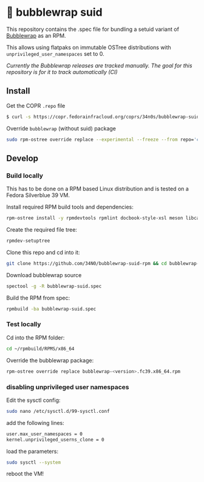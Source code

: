 # 🚀 bubblewrap suid

This repository contains the .spec file for bundling a setuid variant of [Bubblewrap](https://github.com/containers/bubblewrap) as an RPM.

This allows using flatpaks on immutable OSTree distributions with `unprivileged_user_namespaces` set to 0.

*Currently the Bubblewrap releases are tracked manually. The goal for this repository is for it to track automatically (CI)*

## Install

Get the COPR `.repo` file
```bash
$ curl -s https://copr.fedorainfracloud.org/coprs/34n0s/bubblewrap-suid/repo/fedora-39/34n0s-bubblewrap-suid-fedora-39.repo | sudo tee /etc/yum.repos.d/34n0s-bubblewrap-suid-fedora-39.repo

```
Override `bubblewrap` (without suid) package
```bash
sudo rpm-ostree override replace --experimental --freeze --from repo='copr:copr.fedorainfracloud.org:34n0s:bubblewrap-suid' bubblewrap
```

## Develop

### Build locally

This has to be done on a RPM based Linux distribution and is tested on a Fedora Silverblue 39 VM.

Install required RPM build tools and dependencies:
```bash
rpm-ostree install -y rpmdevtools rpmlint docbook-style-xsl meson libcap-devel libselinux-devel gcc
```
Create the required file tree:
```bash
rpmdev-setuptree
```
Clone this repo and cd into it:
```bash
git clone https://github.com/34N0/bubblewrap-suid-rpm && cd bubblewrap-suid-rpm
```
Download bubblewrap source
```bash
spectool -g -R bubblewrap-suid.spec
```
Build the RPM from spec:
```bash
rpmbuild -ba bubblewrap-suid.spec
```

### Test locally

Cd into the RPM folder:
```bash
cd ~/rpmbuild/RPMS/x86_64
```
Override the bubblewrap package:
```bash
rpm-ostree override replace bubblewrap-<version>.fc39.x86_64.rpm
```

### disabling unprivileged user namespaces
Edit the sysctl config:
```bash
sudo nano /etc/sysctl.d/99-sysctl.conf 
```
add the following lines:
```bash
user.max_user_namespaces = 0
kernel.unprivileged_userns_clone = 0
```
load the parameters:
```bash
sudo sysctl --system
```
reboot the VM!
